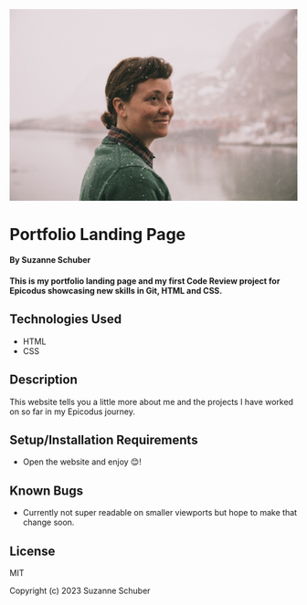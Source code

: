 ![Suzanne Schuber smiling in the snow](images/suz-in-Norway.jpg)

# Portfolio Landing Page

#### By Suzanne Schuber

#### This is my portfolio landing page and my first Code Review project for Epicodus showcasing new skills in Git, HTML and CSS.

## Technologies Used

* HTML
* CSS

## Description

This website tells you a little more about me and the projects I have worked on so far in my Epicodus journey. 

## Setup/Installation Requirements

* Open the website and enjoy 😊! 

## Known Bugs

* Currently not super readable on smaller viewports but hope to make that change soon.

## License

MIT

Copyright (c) 2023 Suzanne Schuber